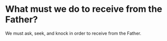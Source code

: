 # What must we do to receive from the Father?

We must ask, seek, and knock in order to receive from the Father.
